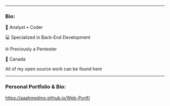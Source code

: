 
<hr>

### Bio:
🏢 Analyst • Coder

💻 Specialized in Back-End Development

🌐 Previously a Pentester

📍 Canada

All of my open source work can be found here

<hr>

### Personal Portfolio & Bio:

https://aaahmedms.github.io/Web-Portf/

<!--
**shailahmed44/shailahmed44** is a ✨ _special_ ✨ repository because its `README.md` (this file) appears on your GitHub profile.

Here are some ideas to get you started:

- 🔭 I’m currently working on ...
- 🌱 I’m currently learning ...
- 👯 I’m looking to collaborate on ...
- 🤔 I’m looking for help with ...
- 💬 Ask me about ...
- 📫 How to reach me: ...
- 😄 Pronouns: ...
- ⚡ Fun fact: ...
-->
